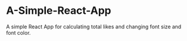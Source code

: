 # A-Simple-React-App
A simple React App for calculating total likes and changing font size and font color. 

